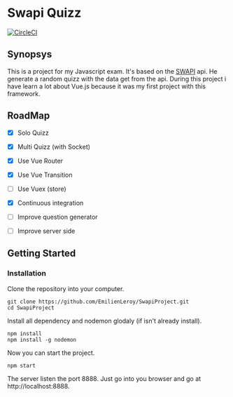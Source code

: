 # Swapi Quizz

[![CircleCI](https://circleci.com/gh/EmilienLeroy/SwapiProject.svg?style=svg)](https://circleci.com/gh/EmilienLeroy/SwapiProject)

## Synopsys

This is a project for my Javascript exam. It's based on the [SWAPI](https://swapi.co/) api. He generate a random quizz with the data get
from the api. During this project i have learn a lot about Vue.js because it was my first project with this framework. 

## RoadMap

- [x] Solo Quizz
- [x] Multi Quizz (with Socket)
- [x] Use Vue Router 
- [x] Use Vue Transition
- [ ] Use Vuex (store)
- [x] Continuous integration
- [ ] Improve question generator
- [ ] Improve server side


## Getting Started

### Installation

Clone the repository into your computer.
```
git clone https://github.com/EmilienLeroy/SwapiProject.git
cd SwapiProject
```

Install all dependency and nodemon glodaly (if isn't already install).
```
npm install
npm install -g nodemon 
```

Now you can start the project.
```
npm start
```

The server listen the port 8888. Just go into you browser and go at
http://localhost:8888. 
